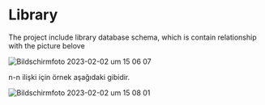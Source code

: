 # Library

The project include library database schema, which is contain relationship with the picture belove

![Bildschirmfoto 2023-02-02 um 15 06 07](https://user-images.githubusercontent.com/120198895/216320235-17827208-4860-4e36-a536-8624ce033416.png)

n-n ilişki için örnek aşağıdaki gibidir.

![Bildschirmfoto 2023-02-02 um 15 08 01](https://user-images.githubusercontent.com/120198895/216320583-ef302a9a-a14e-4fff-80a5-f130c92d1f43.png)
